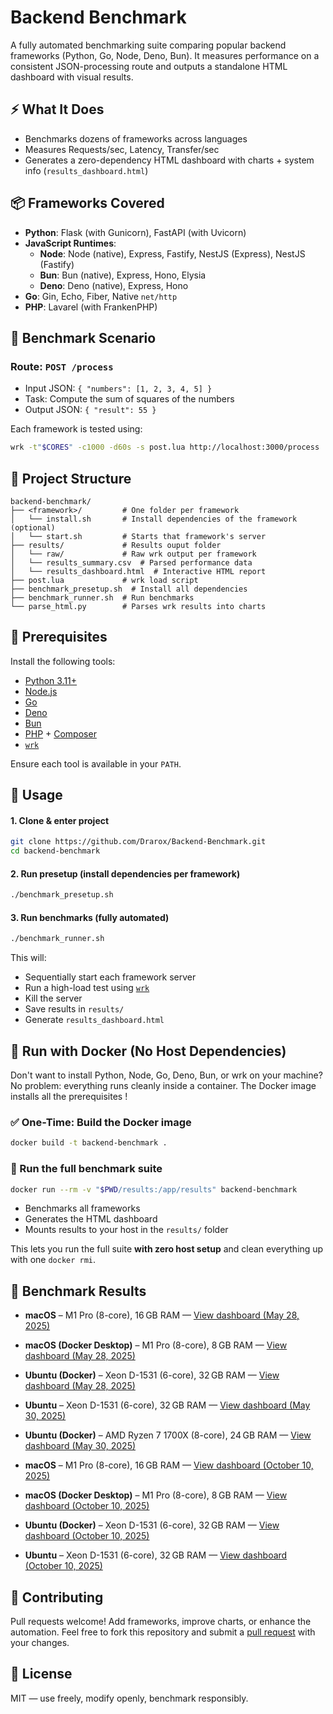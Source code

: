 # Backend Benchmark

A fully automated benchmarking suite comparing popular backend frameworks (Python, Go, Node, Deno, Bun). It measures performance on a consistent JSON-processing route and outputs a standalone HTML dashboard with visual results.

## ⚡ What It Does

* Benchmarks dozens of frameworks across languages
* Measures Requests/sec, Latency, Transfer/sec
* Generates a zero-dependency HTML dashboard with charts + system info (`results_dashboard.html`)

## 📦 Frameworks Covered

- **Python**: Flask (with Gunicorn), FastAPI (with Uvicorn)
- **JavaScript Runtimes**:
  - **Node**: Node (native), Express, Fastify, NestJS (Express), NestJS (Fastify)  
  - **Bun**: Bun (native), Express, Hono, Elysia
  - **Deno**: Deno (native), Express, Hono
- **Go**: Gin, Echo, Fiber, Native `net/http`
- **PHP**: Lavarel (with FrankenPHP)

## 🔬 Benchmark Scenario

### Route: `POST /process`
- Input JSON: `{ "numbers": [1, 2, 3, 4, 5] }`
- Task: Compute the sum of squares of the numbers
- Output JSON: `{ "result": 55 }`

Each framework is tested using:

```bash
wrk -t"$CORES" -c1000 -d60s -s post.lua http://localhost:3000/process
```

## 📁 Project Structure

```
backend-benchmark/
├── <framework>/         # One folder per framework
│   └── install.sh       # Install dependencies of the framework (optional)
│   └── start.sh         # Starts that framework's server
├── results/             # Results ouput folder
│   └── raw/             # Raw wrk output per framework
│   └── results_summary.csv  # Parsed performance data
│   └── results_dashboard.html  # Interactive HTML report
├── post.lua             # wrk load script
├── benchmark_presetup.sh  # Install all dependencies
├── benchmark_runner.sh  # Run benchmarks
└── parse_html.py        # Parses wrk results into charts
```

## 🔧 Prerequisites

Install the following tools:

* [Python 3.11+](https://www.python.org/)
* [Node.js](https://nodejs.org/)
* [Go](https://golang.org/)
* [Deno](https://deno.land/)
* [Bun](https://bun.sh/)
* [PHP](https://www.php.net/) + [Composer](https://getcomposer.org/)
* [`wrk`](https://github.com/wg/wrk)

Ensure each tool is available in your `PATH`.


## 🚀 Usage

#### 1. Clone & enter project

```bash
git clone https://github.com/Drarox/Backend-Benchmark.git
cd backend-benchmark
```

#### 2. Run presetup (install dependencies per framework)

```bash
./benchmark_presetup.sh
```

#### 3. Run benchmarks (fully automated)

```bash
./benchmark_runner.sh
```

This will:

* Sequentially start each framework server
* Run a high-load test using [`wrk`](https://github.com/wg/wrk)
* Kill the server
* Save results in `results/`
* Generate `results_dashboard.html`

## 🐳 Run with Docker (No Host Dependencies)

Don't want to install Python, Node, Go, Deno, Bun, or wrk on your machine?
No problem: everything runs cleanly inside a container.
The Docker image installs all the prerequisites !

### ✅ One-Time: Build the Docker image

```bash
docker build -t backend-benchmark .
```

### 🚀 Run the full benchmark suite

```bash
docker run --rm -v "$PWD/results:/app/results" backend-benchmark
```

* Benchmarks all frameworks
* Generates the HTML dashboard
* Mounts results to your host in the `results/` folder


This lets you run the full suite **with zero host setup** and clean everything up with one `docker rmi`.

## 🧾 Benchmark Results

* **macOS** – M1 Pro (8-core), 16 GB RAM — [View dashboard (May 28, 2025)](https://yannick-burkard.eu.org/backend-benchmark/results_dashboard_macos_20250528.html)

* **macOS (Docker Desktop)** – M1 Pro (8-core), 8 GB RAM — [View dashboard (May 28, 2025)](https://yannick-burkard.eu.org/backend-benchmark/results_dashboard_macos_docker_20250528.html)

* **Ubuntu (Docker)** – Xeon D-1531 (6-core), 32 GB RAM — [View dashboard (May 28, 2025)](https://yannick-burkard.eu.org/backend-benchmark/results_dashboard_ubuntu1_docker_20250528.html)

* **Ubuntu** – Xeon D-1531 (6-core), 32 GB RAM — [View dashboard (May 30, 2025)](https://yannick-burkard.eu.org/backend-benchmark/results_dashboard_ubuntu1_20250530.html)

* **Ubuntu (Docker)** – AMD Ryzen 7 1700X (8-core), 24 GB RAM — [View dashboard (May 30, 2025)](https://yannick-burkard.eu.org/backend-benchmark/results_dashboard_ubuntu2_docker_20250530.html)

* **macOS** – M1 Pro (8-core), 16 GB RAM — [View dashboard (October 10, 2025)](https://yannick-burkard.eu.org/backend-benchmark/results_dashboard_macos_20251010.html)

* **macOS (Docker Desktop)** – M1 Pro (8-core), 8 GB RAM — [View dashboard (October 10, 2025)](https://yannick-burkard.eu.org/backend-benchmark/results_dashboard_macos_docker_20251010.html)

* **Ubuntu (Docker)** – Xeon D-1531 (6-core), 32 GB RAM — [View dashboard (October 10, 2025)](https://yannick-burkard.eu.org/backend-benchmark/results_dashboard_ubuntu1_docker_20251010.html)

* **Ubuntu** – Xeon D-1531 (6-core), 32 GB RAM — [View dashboard (October 10, 2025)](https://yannick-burkard.eu.org/backend-benchmark/results_dashboard_ubuntu1_20251010.html)
## 🤝 Contributing

Pull requests welcome! Add frameworks, improve charts, or enhance the automation. Feel free to fork this repository and submit a [pull request](https://github.com/Drarox/Backend-Benchmark/pulls) with your changes.

## 📄 License

MIT — use freely, modify openly, benchmark responsibly.


